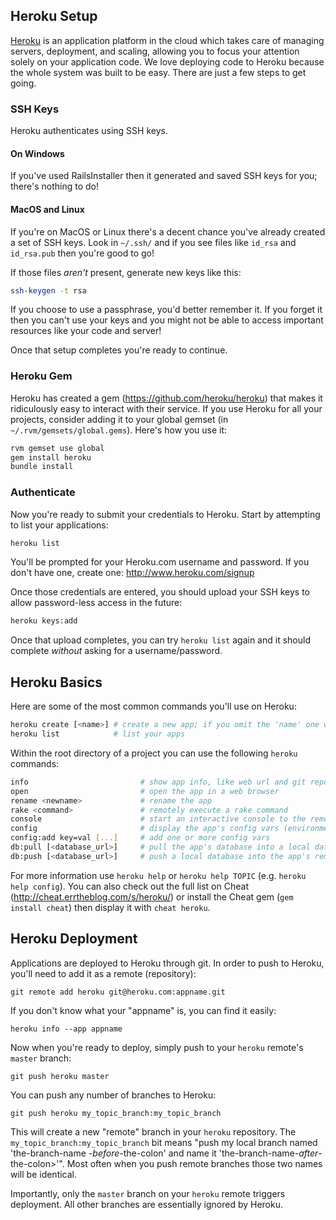 ## Heroku Setup

[Heroku](http://www.heroku.com/) is an application platform in the cloud which takes care of managing servers, deployment, and scaling, allowing you to focus your attention solely on your application code.  We love deploying code to Heroku because the whole system was built to be easy. There are just a few steps to get going.

### SSH Keys

Heroku authenticates using SSH keys.

#### On Windows

If you've used RailsInstaller then it generated and saved SSH keys for you; there's nothing to do!

#### MacOS and Linux

If you're on MacOS or Linux there's a decent chance you've already created a set of SSH keys. Look in `~/.ssh/` and if you see files like `id_rsa` and `id_rsa.pub` then you're good to go!

If those files *aren't* present, generate new keys like this:

```bash
ssh-keygen -t rsa
```

If you choose to use a passphrase, you'd better remember it. If you forget it then you can't use your keys and you might not be able to access important resources like your code and server!

Once that setup completes you're ready to continue.

### Heroku Gem

Heroku has created a gem (https://github.com/heroku/heroku) that makes it ridiculously easy to interact with their service. If you use Heroku for all your projects, consider adding it to your global gemset (in `~/.rvm/gemsets/global.gems`).  Here's how you use it:

```bash
rvm gemset use global
gem install heroku
bundle install
```

### Authenticate

Now you're ready to submit your credentials to Heroku. Start by attempting to list your applications:

```bash
heroku list
```

You'll be prompted for your Heroku.com username and password. If you don't have one, create one: http://www.heroku.com/signup

Once those credentials are entered, you should upload your SSH keys to allow password-less access in the future:

```bash
heroku keys:add
```

Once that upload completes, you can try `heroku list` again and it should complete *without* asking for a username/password.

## Heroku Basics

Here are some of the most common commands you'll use on Heroku:

```bash
heroku create [<name>] # create a new app; if you omit the 'name' one will be provided for you
heroku list            # list your apps
```

Within the root directory of a project you can use the following `heroku` commands:

```bash
info                         # show app info, like web url and git repo
open                         # open the app in a web browser
rename <newname>             # rename the app
rake <command>               # remotely execute a rake command
console                      # start an interactive console to the remote app
config                       # display the app's config vars (environment)
config:add key=val [...]     # add one or more config vars
db:pull [<database_url>]     # pull the app's database into a local database
db:push [<database_url>]     # push a local database into the app's remote
```

For more information use `heroku help` or `heroku help TOPIC` (e.g. `heroku help config`).  You can also check out the full list on Cheat (http://cheat.errtheblog.com/s/heroku/) or install the Cheat gem (`gem install cheat`) then display it with `cheat heroku`.

## Heroku Deployment ##

Applications are deployed to Heroku through git.  In order to push to Heroku, you'll need to add it as a remote (repository):

    git remote add heroku git@heroku.com:appname.git

If you don't know what your "appname" is, you can find it easily:

    heroku info --app appname

Now when you're ready to deploy, simply push to your `heroku` remote's `master` branch:

    git push heroku master

You can push any number of branches to Heroku:

    git push heroku my_topic_branch:my_topic_branch

This will create a new "remote" branch in your `heroku` repository.  The `my_topic_branch:my_topic_branch` bit means "push my local branch named 'the-branch-name -_before_-the-colon' and name it 'the-branch-name-_after_-the-colon>'".  Most often when you push remote branches those two names will be identical.

Importantly, only the `master` branch on your `heroku` remote triggers deployment.  All other branches are essentially ignored by Heroku.